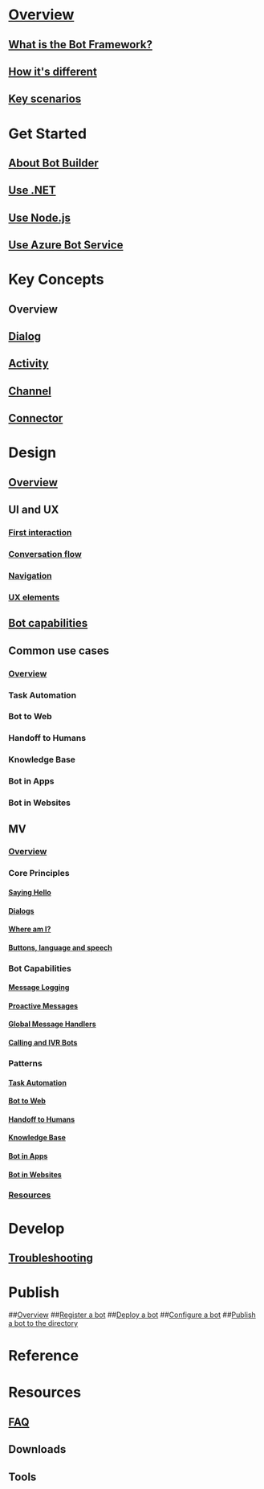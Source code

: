 # [Overview](index.md)
## [What is the Bot Framework?](bot-framework-what-is-bot-framework.md)
## [How it's different](bot-framework-benefits.md)
## [Key scenarios](bot-framework-scenarios.md)
# Get Started
## [About Bot Builder](bot-framework-botbuilder-overview.md)
## [Use .NET](bot-framework-dotnet-getstarted.md)
## [Use Node.js](bot-framework-nodejs-getstarted.md)
## [Use Azure Bot Service](bot-framework-azure-getstarted.md)
# Key Concepts
## Overview
## [Dialog](bot-framework-dialog-concept.md)
## [Activity](bot-framework-activity-concept.md)
## [Channel](bot-framework-channel-concept.md)
## [Connector](bot-framework-connector-concept.md)
# Design
## [Overview](bot-framework-design-overview.md)
## UI and UX
### [First interaction](bot-framework-design-core-greeting.md)
### [Conversation flow](bot-framework-design-core-dialogs.md)
### [Navigation](bot-framework-design-core-navigation.md)
### [UX elements](bot-framework-design-core-ux-elements.md)
## [Bot capabilities](bot-framework-design-capabilities.md)
## Common use cases
### [Overview](bot-framework-design-patterns-overview.md)
### Task Automation
### Bot to Web
### Handoff to Humans
### Knowledge Base
### Bot in Apps
### Bot in Websites
## MV
### [Overview](designing-bots/index.md)
### Core Principles
#### [Saying Hello](designing-bots/core/greeting.md)
#### [Dialogs](designing-bots/core/dialogs.md)
#### [Where am I?](designing-bots/core/navigation.md)
#### [Buttons, language and speech](designing-bots/core/ux-elements.md)
### Bot Capabilities
#### [Message Logging](designing-bots/capabilities/message-log.md)
#### [Proactive Messages](designing-bots/capabilities/proactive.md)
#### [Global Message Handlers](designing-bots/capabilities/global-handler.md)
#### [Calling and IVR Bots](designing-bots/capabilities/calling-bot.md)
### Patterns
#### [Task Automation](designing-bots/patterns/task.md)
#### [Bot to Web](designing-bots/patterns/bot-to-web.md)
#### [Handoff to Humans](designing-bots/patterns/human-handoff.md)
#### [Knowledge Base](designing-bots/patterns/kb.md)
#### [Bot in Apps](designing-bots/patterns/bot-in-apps.md)
#### [Bot in Websites](designing-bots/patterns/bot-in-websites.md)
### [Resources](designing-bots/resources/index.md)
# Develop
## [Troubleshooting](bot-framework-troubleshooting-guide.md)
# Publish
##[Overview](bot-framework-publish-overview.md)
##[Register a bot](bot-framework-publish-register.md)
##[Deploy a bot](bot-framework-publish-deploy.md)
##[Configure a bot](bot-framework-publish-configure.md)
##[Publish a bot to the directory](bot-framework-publish-add-to-directory.md)
# Reference
# Resources
## [FAQ](bot-framework-faq.md)
## Downloads
## Tools
